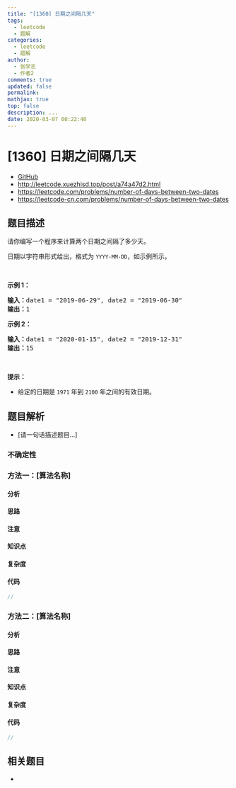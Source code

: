 ```yaml
---
title: "[1360] 日期之间隔几天"
tags:
  - leetcode
  - 题解
categories:
  - leetcode
  - 题解
author:
  - 张学志
  - 作者2
comments: true
updated: false
permalink:
mathjax: true
top: false
description: ...
date: 2020-03-07 00:22:40
---
```



# [1360] 日期之间隔几天
* [GitHub](https://github.com/algoboy101/LeetCodeCrowdsource/tree/master/_posts/QA/%5B1360%5D%20%E6%97%A5%E6%9C%9F%E4%B9%8B%E9%97%B4%E9%9A%94%E5%87%A0%E5%A4%A9.md)
* http://leetcode.xuezhisd.top/post/a74a47d2.html
* https://leetcode.com/problems/number-of-days-between-two-dates
* https://leetcode-cn.com/problems/number-of-days-between-two-dates


## 题目描述

<p>请你编写一个程序来计算两个日期之间隔了多少天。</p>

<p>日期以字符串形式给出，格式为&nbsp;<code>YYYY-MM-DD</code>，如示例所示。</p>

<p>&nbsp;</p>

<p><strong>示例 1：</strong></p>

<pre><strong>输入：</strong>date1 = &quot;2019-06-29&quot;, date2 = &quot;2019-06-30&quot;
<strong>输出：</strong>1
</pre>

<p><strong>示例 2：</strong></p>

<pre><strong>输入：</strong>date1 = &quot;2020-01-15&quot;, date2 = &quot;2019-12-31&quot;
<strong>输出：</strong>15
</pre>

<p>&nbsp;</p>

<p><strong>提示：</strong></p>

<ul>
	<li>给定的日期是&nbsp;<code>1971</code>&nbsp;年到 <code>2100</code>&nbsp;年之间的有效日期。</li>
</ul>



## 题目解析
* [请一句话描述题目...]

### 不确定性


### 方法一：[算法名称]

#### 分析

#### 思路

#### 注意

#### 知识点

#### 复杂度

#### 代码

```cpp
//
```


### 方法二：[算法名称]

#### 分析

#### 思路

#### 注意

#### 知识点

#### 复杂度

#### 代码

```cpp
//
```


## 相关题目
* 
